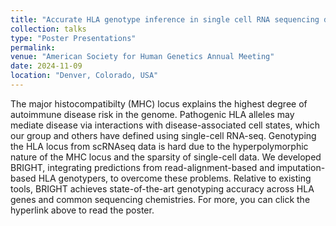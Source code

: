 ```yaml
---
title: "Accurate HLA genotype inference in single cell RNA sequencing data by integrating allele transcript abundance with low-pass genotyping"
collection: talks
type: "Poster Presentations"
permalink: 
venue: "American Society for Human Genetics Annual Meeting"
date: 2024-11-09
location: "Denver, Colorado, USA"
---
```


The major histocompatibilty (MHC) locus explains the highest degree of autoimmune disease risk in the genome. Pathogenic HLA alleles may mediate disease via interactions with disease-associated cell states, which our group and others have defined using single-cell RNA-seq. Genotyping the HLA locus from scRNAseq data is hard due to the hyperpolymorphic nature of the MHC locus and the sparsity of single-cell data. We developed BRIGHT, integrating predictions from read-alignment-based and imputation-based HLA genotypers, to overcome these problems. Relative to existing tools, BRIGHT achieves state-of-the-art genotyping accuracy across HLA genes and common sequencing chemistries. For more, you can click the hyperlink above to read the poster. 
